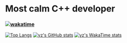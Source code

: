 # Most calm C++ developer
### [![wakatime](https://wakatime.com/badge/user/a6dd0133-f96d-4bb3-a2f0-b22920c60179.svg)](https://wakatime.com/@a6dd0133-f96d-4bb3-a2f0-b22920c60179)
[![Top Langs](https://github-readme-stats.vercel.app/api/top-langs/?username=yz-dev21&theme=github_dark_dimmed&layout=compact)](https://github.com/yz-dev21/github-readme-stats)
[![yz's GitHub stats](https://github-readme-stats.vercel.app/api?username=yz-dev21&theme=github_dark_dimmed)](https://github.com/yz-dev21/github-readme-stats)
[![yz's WakaTime stats](https://github-readme-stats.vercel.app/api/wakatime?username=yz21&theme=github_dark_dimmed)](https://github.com/anuraghazra/github-readme-stats)
